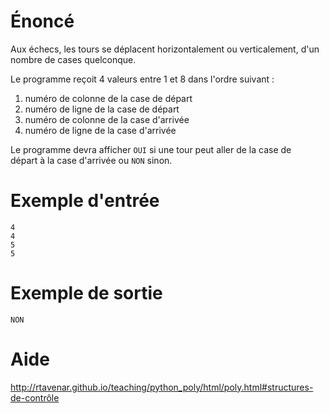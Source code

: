 # **Énoncé**

Aux échecs, les tours se déplacent horizontalement ou verticalement, d'un nombre de cases quelconque.

Le programme reçoit 4 valeurs entre 1 et 8 dans l'ordre suivant :

1. numéro de colonne de la case de départ
2. numéro de ligne de la case de départ
3. numéro de colonne de la case d'arrivée
4. numéro de ligne de la case d'arrivée

Le programme devra afficher `OUI` si une tour peut aller de la case de départ à la case d'arrivée ou `NON` sinon.

 

# **Exemple d'entrée**

```
4
4
5
5
```

# **Exemple de sortie**

```
NON
```

# Aide

http://rtavenar.github.io/teaching/python_poly/html/poly.html#structures-de-contrôle
